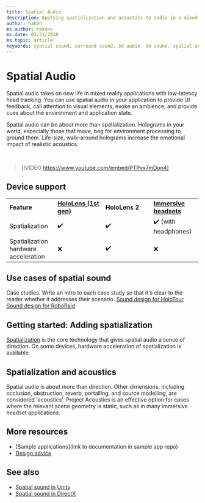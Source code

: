 ```yaml
---
title: Spatial Audio
description: Applying spatialization and acoustics to audio in a mixed reality application allows you to immerse users and enhance UI effectiveness.
author: hak0n
ms.author: hakons
ms.date: 03/21/2018
ms.topic: article
keywords: spatial sound, surround sound, 3d audio, 3d sound, spatial audio
---
```


# Spatial Audio

Spatial audio takes on new life in mixed reality applications with low-latency head tracking. You can use spatial audio in your application to provide UI feedback, call attention to visual elements, evoke an ambience, and provide cues about the environment and application state. 

Spatial audio can be about more than spatialization. Holograms in your world, especially those that move, beg for environment processing to ground them. Life-size, walk-around holograms increase the emotional impact of realistic acoustics. 

<br>

>[!VIDEO https://www.youtube.com/embed/PTPvx7mDon4]

## Device support

<table>
    <colgroup>
    <col width="25%" />
    <col width="25%" />
    <col width="25%" />
    <col width="25%" />
    </colgroup>
    <tr>
        <td><strong>Feature</strong></td>
        <td><a href="hololens-hardware-details.md"><strong>HoloLens (1st gen)</strong></a></td>
        <td><strong>HoloLens 2</strong></td>
        <td><a href="immersive-headset-hardware-details.md"><strong>Immersive headsets</strong></a></td>
    </tr>
     <tr>
        <td>Spatialization</td>
        <td>✔️</td>
        <td>✔️</td>
        <td>✔️ (with headphones)</td>
    </tr>
     <tr>
        <td>Spatialization hardware acceleration</td>
        <td>❌</td>
        <td>✔️</td>
        <td>❌</td>
    </tr>
</table>

## Use cases of spatial sound
Case studies. Write an intro to each case study so that it's clear to the reader whether it addresses their scenario.
[Sound design for HoloTour](case-study-spatial-sound-design-for-holotour.md)
[Sound design for RoboRaid](case-study-spatial-sound-design-for-roboraid.md)

## Getting started: Adding spatialization
[Spatialization](spatial-sound-spatialization.md) is the core technology that gives spatial audio a sense of direction. On some devices, hardware acceleration of spatialization is available.

## Spatialization and acoustics
Spatial audio is about more than direction. Other dimensions, including occlusion, obstruction, reverb, portalling, and source modelling, are considered 'acoustics'. Project Acoustics is an effective option for cases where the relevant scene geometry is static, such as in many immersive headset applications.

## More resources
* [Sample applications](link to documentation in sample app repo)
* [Design advice](spatial-sound-design.md)

## See also
* [Spatial sound in Unity](spatial-sound-in-unity.md)
* [Spatial sound in DirectX](spatial-sound-in-directx.md)


